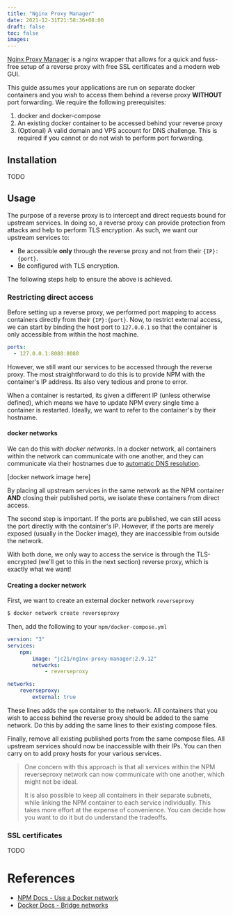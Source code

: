 ```yaml
---
title: "Nginx Proxy Manager"
date: 2021-12-31T21:58:36+08:00
draft: false
toc: false
images:
---
```


[Nginx Proxy Manager](https://nginxproxymanager.com/) is a nginx wrapper that allows for a quick and fuss-free setup of a reverse proxy with free SSL certificates and a modern web GUI.

This guide assumes your applications are run on separate docker containers and you wish to access them behind a reverse proxy **WITHOUT** port forwarding. We require the following prerequisites:
1. docker and docker-compose
2. An existing docker container to be accessed behind your reverse proxy
3. (Optional) A valid domain and VPS account for DNS challenge. This is required if you cannot or do not wish to perform port forwarding.

## Installation

TODO

## Usage

The purpose of a reverse proxy is to intercept and direct requests bound for upstream services. In doing so, a reverse proxy can provide protection from attacks and help to perform TLS encryption. As such, we want our upstream services to:

- Be accessible **only** through the reverse proxy and not from their `{IP}:{port}`.
- Be configured with TLS encryption.

The following steps help to ensure the above is achieved.

### Restricting direct access

Before setting up a reverse proxy, we performed port mapping to access containers directly from their `{IP}:{port}`. Now, to restrict external access, we can start by binding the host port to `127.0.0.1` so that the container is only accessible from within the host machine.

```yml
ports:
  - 127.0.0.1:8080:8080
```

However, we still want our services to be accessed through the reverse proxy.
The most straightforward to do this is to provide NPM with the container's IP
address. Its also very tedious and prone to error.

When a container is restarted, its given a different IP (unless otherwise
defined), which means we have to update NPM every single time a container is
restarted. Ideally, we want to refer to the container's by their hostname.

#### docker networks

We can do this with *docker networks*. In a docker network, all containers within the network can communicate with one another, and they can communicate via their hostnames due to [automatic DNS resolution](https://docs.docker.com/network/bridge/#differences-between-user-defined-bridges-and-the-default-bridge).

[docker network image here]

By placing all upstream services in the same network as the NPM container **AND** closing their published ports, we isolate these containers from direct access.

The second step is important. If the ports are published, we can still acess the port directly with the container's IP. However, if the ports are merely exposed (usually in the Docker image), they are inaccessible from outside the network.

With both done, we only way to access the service is through the TLS-encrypted (we'll get to this in the next section) reverse proxy, which is exactly what we want!

#### Creating a docker network

First, we want to create an external docker network `reverseproxy`

```bash
$ docker network create reverseproxy
```

Then, add the following to your `npm/docker-compose.yml`

```yml
version: "3"
services:
	npm:
		image: "jc21/nginx-proxy-manager:2.9.12"
		networks:
		    - reverseproxy

networks:
	reverseproxy:
		external: true
```

These lines adds the `npm` container to the network. All containers that you wish to access behind the reverse proxy should be added to the same network. Do this by adding the same lines to their existing compose files.

Finally, remove all existing published ports from the same compose files. All upstream services should now be inaccessible with their IPs. You can then carry on to add proxy hosts for your various services.

>One concern with this approach is that all services within the NPM reverseproxy
>network can now communicate with one another, which might not be ideal.
>
>It is also possible to keep all containers in their separate subnets, while linking
>the NPM container to each service individually. This takes more effort at the
>expense of convenience. You can decide how you want to do it but do understand
>the tradeoffs.

### SSL certificates

TODO


# References

- [NPM Docs - Use a Docker network](https://nginxproxymanager.com/advanced-config/#best-practice-use-a-docker-network)
- [Docker Docs - Bridge networks](https://docs.docker.com/network/bridge/)
